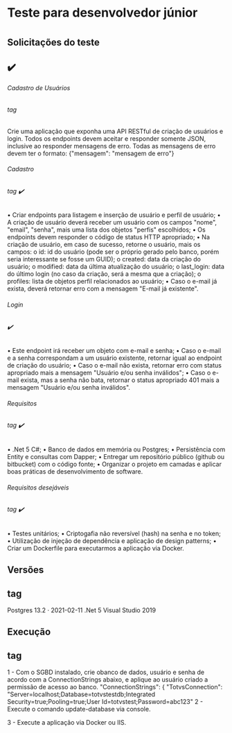 # Teste para desenvolvedor júnior <h1>
## Solicitações do teste <h2> :heavy_check_mark:
  
###### Cadastro de Usuários <h6> tag
Crie uma aplicação que exponha uma API RESTful de criação de usuários e login.
Todos os endpoints devem aceitar e responder somente JSON, inclusive ao responder mensagens de erro.
Todas as mensagens de erro devem ter o formato:
    {"mensagem": "mensagem de erro"}
###### Cadastro <h6> tag :heavy_check_mark:
•	Criar endpoints para listagem e inserção de usuário e perfil de usuário;
•	A criação de usuário deverá receber um usuário com os campos "nome", "email", "senha", mais uma lista dos objetos "perfis" escolhidos;
•	Os endpoints devem responder o código de status HTTP apropriado;
•	Na criação de usuário, em caso de sucesso, retorne o usuário, mais os campos:
o	id: id do usuário (pode ser o próprio gerado pelo banco, porém seria interessante se fosse um GUID);
o	created: data da criação do usuário;
o	modified: data da última atualização do usuário;
o	last_login: data do último login (no caso da criação, será a mesma que a criação);
o	profiles: lista de objetos perfil relacionados ao usuário;
•	Caso o e-mail já exista, deverá retornar erro com a mensagem "E-mail já existente".
###### Login <h6>:heavy_check_mark:
•	Este endpoint irá receber um objeto com e-mail e senha;
•	Caso o e-mail e a senha correspondam a um usuário existente, retornar igual ao endpoint de criação do usuário;
•	Caso o e-mail não exista, retornar erro com status apropriado mais a mensagem "Usuário e/ou senha inválidos";
•	Caso o e-mail exista, mas a senha não bata, retornar o status apropriado 401 mais a mensagem "Usuário e/ou senha inválidos".
###### Requisitos <h6> tag :heavy_check_mark:
•	.Net 5 C#;
•	Banco de dados em memória ou Postgres;
•	Persistência com Entity e consultas com Dapper;
•	Entregar um repositório público (github ou bitbucket) com o código fonte;
•	Organizar o projeto em camadas e aplicar boas práticas de desenvolvimento de software.
###### Requisitos desejáveis <h6> tag :heavy_check_mark:
•	Testes unitários;
•	Criptogafia não reversível (hash) na senha e no token;
•	Utilização de injeção de dependência e aplicação de design patterns;
•	Criar um Dockerfile para executarmos a aplicação via Docker.
  
## Versões <h2> tag
  
  Postgres 13.2 · 2021-02-11
  .Net 5
  Visual Studio 2019
  
## Execução <h2> tag
  
  1 - Com o SGBD instalado, crie obanco de dados, usuário e senha de acordo com a ConnectionStrings abaixo, e aplique ao usuário criado a permissão de acesso ao banco.
  "ConnectionStrings": {
    "TotvsConnection": "Server=localhost;Database=totvstestdb;Integrated Security=true;Pooling=true;User Id=totvstest;Password=abc123"
  2 - Execute o comando update-database via console.
  
  3 - Execute a aplicação via Docker ou IIS.
  

